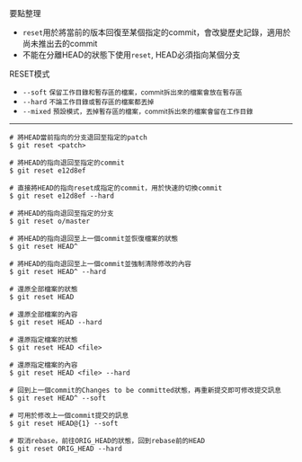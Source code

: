要點整理
- `reset`用於將當前的版本回復至某個指定的commit，會改變歷史記錄，適用於尚未推出去的commit
- 不能在分離HEAD的狀態下使用`reset`, HEAD必須指向某個分支

RESET模式
- `--soft` <small>保留工作目錄和暫存區的檔案，commit拆出來的檔案會放在暫存區</small>
- `--hard` <small>不論工作目錄或暫存區的檔案都丟掉</small>
- `--mixed` <small>預設模式，丟掉暫存區的檔案，commit拆出來的檔案會留在工作目錄</small>

---

```
# 將HEAD當前指向的分支退回至指定的patch
$ git reset <patch>

# 將HEAD的指向退回至指定的commit
$ git reset e12d8ef

# 直接將HEAD的指向reset成指定的commit，用於快速的切換commit
$ git reset e12d8ef --hard

# 將HEAD的指向退回至指定的分支
$ git reset o/master

# 將HEAD的指向退回至上一個commit並恢復檔案的狀態
$ git reset HEAD^

# 將HEAD的指向退回至上一個commit並強制清除修改的內容
$ git reset HEAD^ --hard

# 還原全部檔案的狀態
$ git reset HEAD

# 還原全部檔案的內容
$ git reset HEAD --hard
```

```
# 還原指定檔案的狀態
$ git reset HEAD <file>

# 還原指定檔案的內容
$ git reset HEAD <file> --hard
```

```
# 回到上一個commit的Changes to be committed狀態，再重新提交即可修改提交訊息
$ git reset HEAD^ --soft

# 可用於修改上一個commit提交的訊息
$ git reset HEAD@{1} --soft
```

```
# 取消rebase，前往ORIG_HEAD的狀態，回到rebase前的HEAD
$ git reset ORIG_HEAD --hard
```